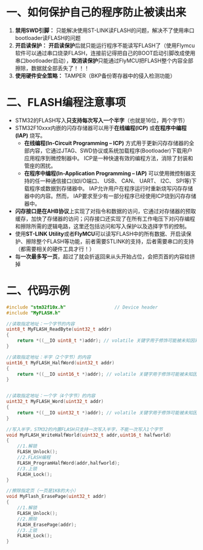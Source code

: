 # 一、如何保护自己的程序防止被读出来

1. **禁用SWD引脚：** 只能解决使用ST-LINK读FLASH的问题，解决不了使用串口bootloader读FLASH的问题
2. **开启读保护：** **开启读保护**后就只能运行程序不能读写FLASH了（使用Flymcu软件可以通过串口烧录FLASH，连接前记得把自己的BOOT启动引脚改成使用串口bootloader启动），**取消读保护**只能通过FlyMCU把FLASH整个内容全部擦除，数据就全部丢失了！！！
3. **使用硬件安全策略：** TAMPER（BKP备份寄存器中的侵入检测功能）

# 二、FLASH编程注意事项

* STM32的FLASH写入**只支持每次写入一个半字**（也就是16位，两个字节）
* STM32F10xxx内嵌的闪存存储器可以用于**在线编程(ICP)** 或**在程序中编程(IAP)** 烧写。
	* **在线编程(In-Circuit Programming – ICP)** 方式用于更新闪存存储器的全部内容，它通过JTAG、SWD协议或系统加载程序(Bootloader)下载用户应用程序到微控制器中。 ICP是一种快速有效的编程方法，消除了封装和管座的困扰。
	* **在程序中编程(In-Application Programming – IAP)** 可以使用微控制器支持的任一种通信接口(如I/O端口、 USB、 CAN、 UART、 I2C、 SPI等)下载程序或数据到存储器中。 IAP允许用户在程序运行时重新烧写闪存存储器中的内容。然而， IAP要求至少有一部分程序已经使用ICP烧到闪存存储器中。
* **闪存接口是在AHB协议**上实现了对指令和数据的访问，它通过对存储器的预取缓存，加快了存储器的访问；闪存接口还实现了在所有工作电压下对闪存编程和擦除所需的逻辑电路，这里还包括访问和写入保护以及选择字节的控制。
* 使用**ST-LINK Utility**或者**FlyMCU**可以读写FLASH中的所有数据、开启读保护、擦除整个FLASH等功能，前者需要STLINK的支持，后者需要串口的支持（都需要相关的硬件工具才行！）
* 每**一次最多写一页**，超过了就会折返回来从头开始占位，会把页首的内容给挤掉

# 二、代码示例

```c
#include "stm32f10x.h"                  // Device header
#include "MyFLASH.h"

//读取指定地址：一个字节的内容
uint8_t MyFLASH_ReadByte(uint32_t addr)
{
	return *((__IO uint8_t *)addr); // volatile 关键字用于修饰可能被未知因素更改的变量，可以避免编译器优化导致的错误或不稳定的访问。	
}

//读取指定地址：半字（2个字节）的内容
uint16_t MyFLASH_HalfWord(uint32_t addr)
{	
	return *((__IO uint16_t *)addr); // volatile 关键字用于修饰可能被未知因素更改的变量，可以避免编译器优化导致的错误或不稳定的访问。	
}


//读取指定地址：一个字（4个字节）的内容
uint32_t MyFLASH_Word(uint32_t addr)
{
	return *((__IO uint32_t *)addr); // volatile 关键字用于修饰可能被未知因素更改的变量，可以避免编译器优化导致的错误或不稳定的访问。	
}

//写入半字，STM32的内置FLASH只支持一次写入半字，不能一次写入1个字节
void MyFLASH_WriteHalfWorld(uint32_t addr,uint16_t halfworld)
{
	//1.解锁
	FLASH_Unlock();
	//2.FLASH编程
	FLASH_ProgramHalfWord(addr,halfworld);
	//3.上锁
	FLASH_Lock();
}

//擦除指定页（一页是1KB的大小）
void MyFlash_ErasePage(uint32_t addr)
{
	//1.解锁
	FLASH_Unlock();
    //2.擦除
	FLASH_ErasePage(addr);
	//3.上锁
	FLASH_Lock();
}
```